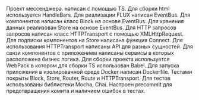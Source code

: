 Проект мессенджера.
написан с помощью TS.
Для сборки html используется HandleBars.
Для реализации FLUX написан EventBus.
Для компонентов написан класс Block на основе EventBus.
Для хранения данных реализован Store на основе EventBus.
Для HTTP запросов запросов написан класс HTTPTransport с помощью XMLHttpRequest.
Для подписки компонентов на Store написана функция Connect.
Для использования HTTPTransport написаны API для разных сущностей.
Для связи компонентов с приложением написаны сервисы в которых расположена бизнес логика.
Для сборки проекта используется WebPack в котором для сборки TS использован Babel.
Для запуска приложения в изолированной среде Docker написан Dockerfile.
Тестами покрыты Block, Store, Router, Route и HTTPTransport.
Для тестов использованы библиотеки Mocha, Chai.
Настроен precommit для предотвращения комита и наличием ошибок в тестах.

